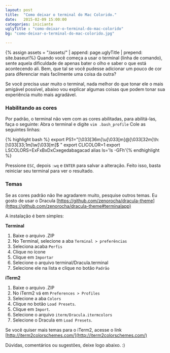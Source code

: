 ```yaml
---
layout: post
title:  "Como deixar o terminal do Mac Colorido."
date:   2015-02-09 15:00:00
categories: iniciante
uglyTitle : "como-deixar-o-terminal-do-mac-colorido"
bg: "como-deixar-o-terminal-do-mac-colorido.jpg"

---
```

{% assign assets = "/assets/" | append: page.uglyTitle  | prepend: site.baseurl%}
Quando você começa a usar o terminal (linha de comando), sente aquela dificuldade de apenas bater o olho e saber o que está acontecendo ali. Bem, que tal se você pudesse adicionar um pouco de cor para diferenciar mais facilmente uma coisa da outra?

Se você precisa usar muito o terminal, nada melhor do que tonar ele o mais amigável possível, abaixo vou explicar algumas coisas que podem tonar sua experiência muito mais agradável.

### Habilitando as cores
Por padrão, o terminal não vem com as cores abilitadas, para abilitá-las, faça o seguinte:
Abra o terminal e digite `vim .bash_profile`
Cole as seguintes linhas:

{% highlight bash %}
export PS1="\[\033[36m\]\u\[\033[m\]@\[\033[32m\]\h:\[\033[33;1m\]\w\[\033[m\]\$ "
export CLICOLOR=1
export LSCOLORS=ExFxBxDxCxegedabagacad
alias ls='ls -GFh'{% endhighlight %}

Pressione `ESC`, depois `:wq` e `ENTER` para salvar a alteração.
Feito isso, basta reiniciar seu terminal para ver o resultado.


### Temas
Se as cores padrão não lhe agradarem muito, pesquise outros temas.
Eu gosto de usar o Dracula [https://github.com/zenorocha/dracula-theme](https://github.com/zenorocha/dracula-theme#terminalapp)

A instalação é bem simples:

**Terminal**

1. Baixe o arquivo .ZIP
2. No Terminal, selecione a aba `Terminal > preferências`
3. Seleciona acaba `Perfis`
4. Clique no ícone <span class="fa fa-cog"></span>
5. Clique em `Importar`
6. Selecione o arquivo terminal/Dracula.terminal
7. Selecione ele na lista e clique no botão `Padrão`


**iTerm2**

1. Baixe o arquivo .ZIP
2. No iTerm2 vá em  `Preferences > Profiles`
3. Selecione a aba `Colors`
4. Clique no botão `Load Presets`.
5. Clique em `Import`.
6. Selecione o arquivo `iterm/Dracula.itermcolors`
7. Selecione o  Dracula em  `Load Presets`.


Se você quiser mais temas para o iTerm2, acesse o link
[http://iterm2colorschemes.com/](http://iterm2colorschemes.com/)

Dúvidas, comentários ou sugestões, deixe logo abaixo. :)
